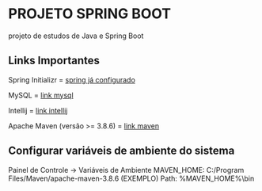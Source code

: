 # PROJETO SPRING BOOT

projeto de estudos de Java e Spring Boot

## Links Importantes

Spring Initializr = [spring já configurado](https://start.spring.io/#!type=maven-project&language=java&platformVersion=2.7.8&packaging=jar&jvmVersion=17&groupId=com.appspring&artifactId=meuprojeto&name=meuprojeto&description=Spring%20Boot%20API&packageName=com.appspring.meuprojeto&dependencies=devtools,web,data-jpa,h2,mysql,validation)

MySQL = [link mysql](https://www.mysql.com)

Intellij = [link intellij](https://www.jetbrains.com/pt-br/idea/)

Apache Maven (versão >= 3.8.6) = [link maven](https://maven.apache.org/download.cgi)

## Configurar variáveis de ambiente do sistema

Painel de Controle -> Variáveis de Ambiente
MAVEN_HOME: C:/Program Files/Maven/apache-maven-3.8.6 (EXEMPLO)
Path: %MAVEN_HOME%\bin


